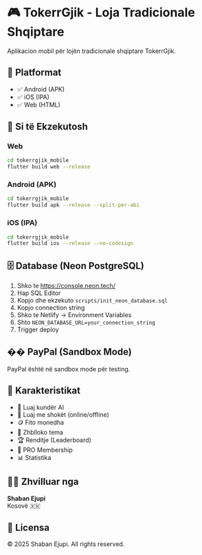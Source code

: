 # 🎮 TokerrGjik - Loja Tradicionale Shqiptare

Aplikacion mobil për lojën tradicionale shqiptare TokerrGjik.

## 📱 Platformat
- ✅ Android (APK)
- ✅ iOS (IPA)
- ✅ Web (HTML)

## 🚀 Si të Ekzekutosh

### Web
```bash
cd tokerrgjik_mobile
flutter build web --release
```

### Android (APK)
```bash
cd tokerrgjik_mobile
flutter build apk --release --split-per-abi
```

### iOS (IPA)
```bash
cd tokerrgjik_mobile
flutter build ios --release --no-codesign
```

## 🗄️ Database (Neon PostgreSQL)

1. Shko te https://console.neon.tech/
2. Hap SQL Editor
3. Kopjo dhe ekzekuto `scripts/init_neon_database.sql`
4. Kopjo connection string
5. Shko te Netlify → Environment Variables
6. Shto `NEON_DATABASE_URL=your_connection_string`
7. Trigger deploy

## �� PayPal (Sandbox Mode)

PayPal është në sandbox mode për testing.

## 🎨 Karakteristikat

- 🤖 Luaj kundër AI
- 👥 Luaj me shokët (online/offline)
- 🪙 Fito monedha
- 🎨 Zhblloko tema
- 🏆 Renditje (Leaderboard)
- 💎 PRO Membership
- 📊 Statistika

## 👨‍💻 Zhvilluar nga

**Shaban Ejupi**  
Kosovë 🇽🇰

## 📄 Licensa

© 2025 Shaban Ejupi. All rights reserved.
